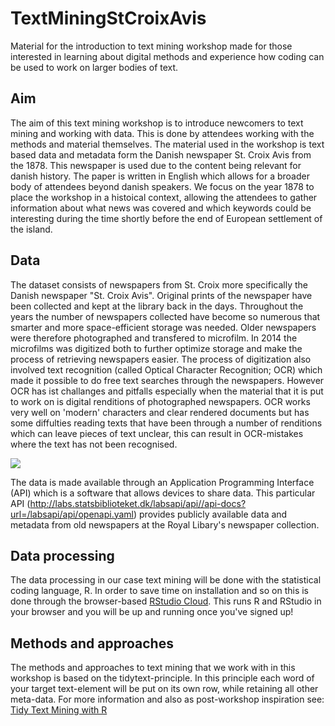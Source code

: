 # TextMiningStCroixAvis
Material for the introduction to text mining workshop made for those interested in learning about digital methods and experience how coding can be used to work on larger bodies of text.

## Aim
The aim of this text mining workshop is to introduce newcomers to text mining and working with data. This is done by attendees working with the methods and material themselves. The material used in the workshop is text based data and metadata form the Danish newspaper St. Croix Avis from the 1878. This newspaper is used due to the content being relevant for danish history. The paper is written in English which allows for a broader body of attendees beyond danish speakers. We focus on the year 1878 to place the workshop in a histoical context, allowing the attendees to gather information about what news was covered and which keywords could be interesting during the time shortly before the end of European settlement of the island.

## Data
The dataset consists of newspapers from St. Croix more specifically the Danish newspaper "St. Croix Avis". Original prints of the newspaper have been collected and kept at the library back in the days. Throughout the years the number of newspapers collected have become so numerous that smarter and more space-efficient storage was needed. Older newspapers were therefore photographed and transfered to microfilm. In 2014 the microfilms was digitized both to further optimize storage and make the process of retrieving newspapers easier. The process of digitization also involved text recognition (called Optical Character Recognition; OCR) which made it possible to do free text searches through the newspapers. However OCR has ist challanges and pitfalls especially when the material that it is put to work on is digital renditions of photographed newspapers. OCR works very well on 'modern' characters and clear rendered documents but has some diffulties reading texts that have been through a number of renditions which can leave pieces of text unclear, this can result in OCR-mistakes where the text has not been recognised. 

![](https://github.com/TokeJoMu/imagework/blob/main/CroixForside.png)

The data is made available through an Application Programming Interface (API) which is a software that allows devices to share data. This particular API (http://labs.statsbiblioteket.dk/labsapi/api//api-docs?url=/labsapi/api/openapi.yaml) provides publicly available data and metadata from old newspapers at the Royal Libary's newspaper collection.

## Data processing
The data processing in our case text mining will be done with the statistical coding language, R. In order to save time on installation and so on this is done through the browser-based [RStudio Cloud](https://rstudio.cloud/). This runs R and RStudio in your browser and you will be up and running once you've signed up!

## Methods and approaches
The methods and approaches to text mining that we work with in this workshop is based on the tidytext-principle. In this principle each word of your target text-element will be put on its own row, while retaining all other meta-data. For more information and also as post-workshop inspiration see: [Tidy Text Mining with R](https://www.tidytextmining.com)
